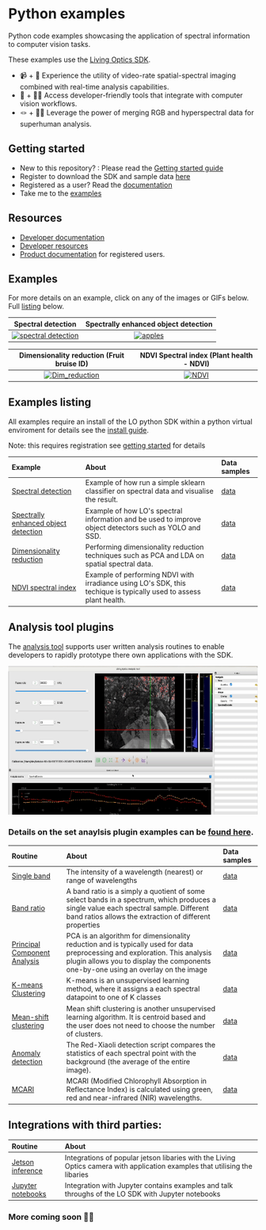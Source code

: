 # Python examples

Python code examples showcasing the application of spectral information to computer vision tasks.

These examples use the [Living Optics SDK](https://www.livingoptics.com/developer/).

- 📹 + 🌈 Experience the utility of video-rate spatial-spectral imaging combined with real-time analysis capabilities.
- 🔧 + 👩‍💻 Access developer-friendly tools that integrate with computer vision workflows.
- 🪢 + 💪🏼 Leverage the power of merging RGB and hyperspectral data for superhuman analysis.

## Getting started

- New to this repository? : Please read the [Getting started guide](https://developer.livingoptics.com/getting-started/)
- Register to download the SDK and sample data [here](https://www.livingoptics.com/register-for-download-sdk/)
- Registered as a user? Read the [documentation](https://docs.livingoptics.com/)
- Take me to the [examples](#examples)


## Resources

- [Developer documentation](https://developer.livingoptics.com/)
- [Developer resources](https://www.livingoptics.com/developer)
- [Product documentation](https://docs.livingoptics.com/) for registered users.

## Examples

For more details on an example, click on any of the images or GIFs below. Full [listing](#examples-listing) below.

Spectral detection | Spectrally enhanced object detection |
:------------: |  :----------: |
[![spectral detection](./applications/spectral-detection/media/liquid-classification.gif)](./applications/spectral-detection/README.md)  | [![apples](./applications/enhanced-object-detection/media/plastic-apple-id.gif)](./applications/enhanced-object-detection/README.md)  |

Dimensionality reduction (Fruit bruise ID) | NDVI Spectral index (Plant health - NDVI) |
:------------: |  :----------: |
[![Dim_reduction](./applications/dimensionality-reduction/media/fruit-bruising.gif)](./applications/dimensionality-reduction/README.md)  | [![NDVI](./applications/NDVI/media/ndvi.gif)](https://github.com/livingoptics/sdk-examples/blob/929cbe85edcf5119eab7632e626b71f86102ab11/src/python/examples/applications/NDVI_from_file.py) |

## Examples listing

All examples require an install of the LO python SDK within a python virtual enviroment for details see the [install guide](https://docs.livingoptics.com/sdk/install-guide.html#custom-python-environment). 

Note: this requires registration see [getting started](#getting-started) for details

Example | About | Data samples |
:--------------------|:--------------------------------------|:-------|
[Spectral detection](./spectral-detection/README.md) | Example of how run a simple sklearn classifier on spectral data and visualise the result. | [data](https://cloud.livingoptics.com/shared-resources?file=samples/spectral-detection.zip)|
[Spectrally enhanced object detection](./enhanced-object-detection/README.md) | Example of how LO's spectral information and be used to improve object detectors such as YOLO and SSD. | [data](https://cloud.livingoptics.com/shared-resources?file=samples/enhanced-object-detection.zip) |
[Dimensionality reduction](./dimensionality-reduction/README.md) | Performing dimensionality reduction techniques such as PCA and LDA on spatial spectral data. | [data](https://cloud.livingoptics.com/shared-resources?file=samples/bruised-apple.zip)|
[NDVI spectral index](./NDVI/README.md) | Example of performing NDVI with irradiance using LO's SDK, this techique is typically used to assess plant health. | [data](https://cloud.livingoptics.com/shared-resources?file=samples/NDVI.zip)|


## Analysis tool plugins

The [analysis tool](https://docs.livingoptics.com/sdk/tools/analysis/tool-guide.html) supports user written analysis routines to enable developers to rapidly prototype there own applications with the SDK. 



<p align="center">
  <img width="700" height="300" src="./analysis-plugins/media/analysis-tool.gif">
</p>

### Details on the set anaylsis plugin examples can be [found here](./analysis-plugins/README.md).

Routine | About | Data samples |
:-------------------------|:----------------------|:-------------|
| [Single band](./analysis-plugins/routines/single_band.py)  | The intensity of a wavelength (nearest) or range of wavelengths | [data](https://cloud.livingoptics.com/shared-resources?file=samples/ndvi.zip) |
| [Band ratio](./analysis-plugins/routines/band_ratio.py)  | A band ratio is a simply a quotient of some select bands in a spectrum, which produces a single value each spectral sample. Different band ratios allows the extraction of different properties | [data](https://cloud.livingoptics.com/shared-resources?file=samples/bruised-apple.zip) |
| [Principal Component Analysis](./analysis-plugins/routines/pca.py) | PCA is an algorithm for dimensionality reduction and is typically used for data preprocessing and exploration. This analysis plugin allows you to display the components one-by-one using an overlay on the image | [data](https://cloud.livingoptics.com/shared-resources?file=samples/macbeth.zip) |
| [K-means Clustering](./analysis-plugins/routines/kmeans.py) |  K-means is an unsupervised learning method, where it assigns a each spectral datapoint to one of K classes | [data](https://cloud.livingoptics.com/shared-resources?file=samples/macbeth.zip) | 
| [Mean-shift clustering](./analysis-plugins/routines/mean_shift.py) | Mean shift clustering is another unsupervised learning algorithm. It is centroid based and the user does not need to choose the number of clusters. | [data](https://cloud.livingoptics.com/shared-resources?file=samples/macbeth.zip) |
| [Anomaly detection](./analysis-plugins/routines/rxd.py) | The Red-Xiaoli detection script compares the statistics of each spectral point with the background (the average of the entire image). | [data](https://cloud.livingoptics.com/shared-resources?file=samples/anomaly-detection.zip) | 
| [MCARI](./analysis-plugins/routines/mcari.py) | MCARI (Modified Chlorophyll Absorption in Reflectance Index) is calculated using green, red and near-infrared (NIR) wavelengths. | [data](https://cloud.livingoptics.com/shared-resources?file=samples/tree-with-blossoms.zip) |

## Integrations with third parties:


Routine | About |
:-------------------------|:----------------------|
|[Jetson inference](./integrations/jetson/README.md) | Integrations of popular jetson libaries with the Living Optics camera with application examples that utilising the libaries |
[Jupyter notebooks](./integrations/jupyter/README.md) | Integration with Jupyter contains examples and talk throughs of the LO SDK with Jupyter notebooks |

### More coming soon 💪🏼

